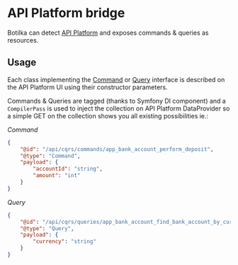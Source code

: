 # API Platform bridge

Botilka can detect [API Platform](https://api-platform.com/) and exposes commands & queries as resources.

## Usage

Each class implementing the [Command](/src/Command/Command.php) or [Query](/src/Query/Query.php) interface
is described on the API Platform UI using their constructor parameters.

Commands & Queries are tagged (thanks to Symfony DI component) and
a `CompilerPass` is used to inject the collection on API Platform DataProvider so a simple GET on the collection
shows you all existing possibilities ie.:

*Command*
```json
{
    "@id": "/api/cqrs/commands/app_bank_account_perform_deposit",
    "@type": "Command",
    "payload": {
        "accountId": "string",
        "amount": "int"
    }
}
```


*Query*
```json
{
    "@id": "/api/cqrs/queries/app_bank_account_find_bank_account_by_currency",
    "@type": "Query",
    "payload": {
        "currency": "string"
    }
}
```
